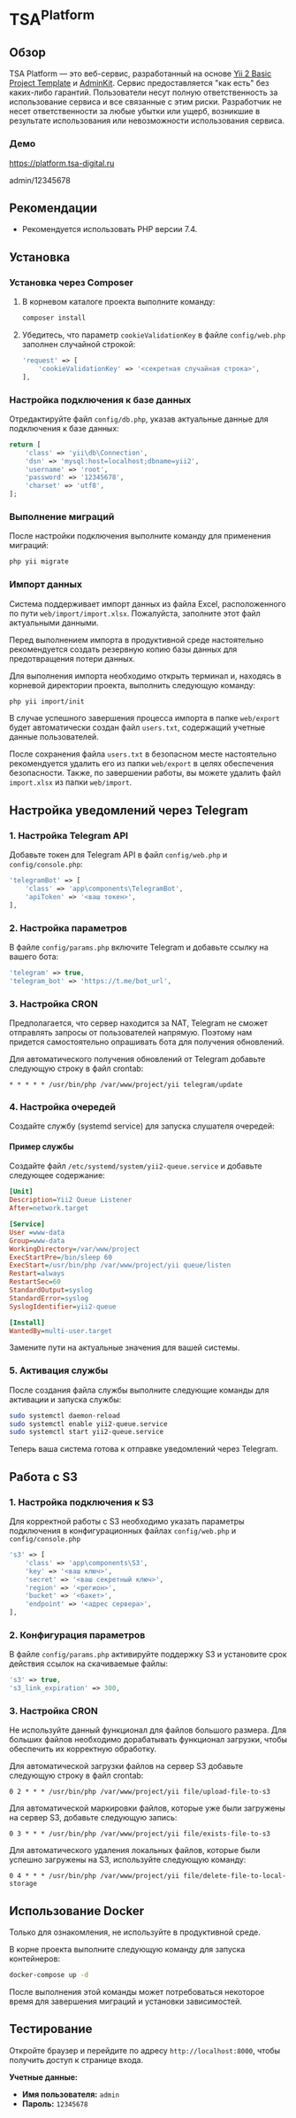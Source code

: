 # TSA<sup>Platform</sup>

## Обзор

TSA Platform — это веб-сервис, разработанный на основе [Yii 2 Basic Project Template](https://github.com/yiisoft/yii2-app-basic) и [AdminKit](https://github.com/adminkit/adminkit). Сервис предоставляется "как есть" без каких-либо гарантий. Пользователи несут полную ответственность за использование сервиса и все связанные с этим риски. Разработчик не несет ответственности за любые убытки или ущерб, возникшие в результате использования или невозможности использования сервиса.

### Демо
https://platform.tsa-digital.ru

admin/12345678

## Рекомендации

- Рекомендуется использовать PHP версии 7.4.

## Установка

### Установка через Composer

1. В корневом каталоге проекта выполните команду:

   ```bash
   composer install
   ```

2. Убедитесь, что параметр `cookieValidationKey` в файле `config/web.php` заполнен случайной строкой:

   ```php
   'request' => [
       'cookieValidationKey' => '<секретная случайная строка>',
   ],
   ```

### Настройка подключения к базе данных

Отредактируйте файл `config/db.php`, указав актуальные данные для подключения к базе данных:

```php
return [
    'class' => 'yii\db\Connection',
    'dsn' => 'mysql:host=localhost;dbname=yii2',
    'username' => 'root',
    'password' => '12345678',
    'charset' => 'utf8',
];
```

### Выполнение миграций

После настройки подключения выполните команду для применения миграций:

```bash
php yii migrate
```

### Импорт данных

Система поддерживает импорт данных из файла Excel, расположенного по пути `web/import/import.xlsx`. Пожалуйста, заполните этот файл актуальными данными.

Перед выполнением импорта в продуктивной среде настоятельно рекомендуется создать резервную копию базы данных для предотвращения потери данных.

Для выполнения импорта необходимо открыть терминал и, находясь в корневой директории проекта, выполнить следующую команду:

```bash
php yii import/init
```

В случае успешного завершения процесса импорта в папке `web/export` будет автоматически создан файл `users.txt`, содержащий учетные данные пользователей.

После сохранения файла `users.txt` в безопасном месте настоятельно рекомендуется удалить его из папки `web/export` в целях обеспечения безопасности. Также, по завершении работы, вы можете удалить файл `import.xlsx` из папки `web/import`.

## Настройка уведомлений через Telegram

### 1. Настройка Telegram API

Добавьте токен для Telegram API в файл `config/web.php` и `config/console.php`:

```php
'telegramBot' => [
    'class' => 'app\components\TelegramBot',
    'apiToken' => '<ваш токен>',
],
```

### 2. Настройка параметров

В файле `config/params.php` включите Telegram и добавьте ссылку на вашего бота:

```php
'telegram' => true,
'telegram_bot' => 'https://t.me/bot_url',
```

### 3. Настройка CRON

Предполагается, что сервер находится за NAT, Telegram не сможет отправлять запросы от пользователей напрямую. Поэтому нам придется самостоятельно опрашивать бота для получения обновлений.

Для автоматического получения обновлений от Telegram добавьте следующую строку в файл crontab:

```
* * * * * /usr/bin/php /var/www/project/yii telegram/update
```

### 4. Настройка очередей

Создайте службу (systemd service) для запуска слушателя очередей:

#### Пример службы

Создайте файл `/etc/systemd/system/yii2-queue.service` и добавьте следующее содержание:

```ini
[Unit]
Description=Yii2 Queue Listener
After=network.target

[Service]
User =www-data
Group=www-data
WorkingDirectory=/var/www/project
ExecStartPre=/bin/sleep 60
ExecStart=/usr/bin/php /var/www/project/yii queue/listen
Restart=always
RestartSec=60
StandardOutput=syslog
StandardError=syslog
SyslogIdentifier=yii2-queue

[Install]
WantedBy=multi-user.target
```

Замените пути на актуальные значения для вашей системы.

### 5. Активация службы

После создания файла службы выполните следующие команды для активации и запуска службы:

```bash
sudo systemctl daemon-reload
sudo systemctl enable yii2-queue.service
sudo systemctl start yii2-queue.service
```

Теперь ваша система готова к отправке уведомлений через Telegram.

## Работа с S3

### 1. Настройка подключения к S3

Для корректной работы с S3 необходимо указать параметры подключения в конфигурационных файлах `config/web.php` и `config/console.php`

```php
's3' => [
    'class' => 'app\components\S3',
    'key' => '<ваш ключ>',
    'secret' => '<ваш секретный ключ>',
    'region' => '<регион>',
    'bucket' => '<бакет>',
    'endpoint' => '<адрес сервера>',
],
```

### 2. Конфигурация параметров

В файле `config/params.php` активируйте поддержку S3 и установите срок действия ссылок на скачиваемые файлы:

```php
's3' => true,
's3_link_expiration' => 300,
```

### 3. Настройка CRON

Не используйте данный функционал для файлов большого размера. Для больших файлов необходимо дорабатывать функционал загрузки, чтобы обеспечить их корректную обработку.

Для автоматической загрузки файлов на сервер S3 добавьте следующую строку в файл crontab:

```
0 2 * * * /usr/bin/php /var/www/project/yii file/upload-file-to-s3
```

Для автоматической маркировки файлов, которые уже были загружены на сервер S3, добавьте следующую запись:

```
0 3 * * * /usr/bin/php /var/www/project/yii file/exists-file-to-s3
```

Для автоматического удаления локальных файлов, которые были успешно загружены на S3, используйте следующую команду:

```
0 4 * * * /usr/bin/php /var/www/project/yii file/delete-file-to-local-storage
```

## Использование Docker

Только для ознакомления, не используйте в продуктивной среде.

В корне проекта выполните следующую команду для запуска контейнеров:

```bash
docker-compose up -d
```

После выполнения этой команды может потребоваться некоторое время для завершения миграций и установки зависимостей.

## Тестирование

Откройте браузер и перейдите по адресу `http://localhost:8000`, чтобы получить доступ к странице входа.

**Учетные данные:**
- **Имя пользователя:** `admin`
- **Пароль:** `12345678`